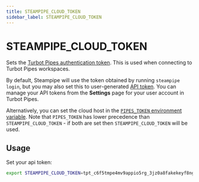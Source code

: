 ```yaml
---
title: STEAMPIPE_CLOUD_TOKEN
sidebar_label: STEAMPIPE_CLOUD_TOKEN
---
```



# STEAMPIPE_CLOUD_TOKEN
Sets the [Turbot Pipes authentication token](https://turbot.com/pipes/docs/profile#tokens). This is used when connecting to Turbot Pipes workspaces.  

By default, Steampipe will use the token obtained by running `steampipe login`, but you may also set this to user-generated [API token](https://turbot.com/pipes/docs/profile#tokens).  You can manage your API tokens from the **Settings** page for your user account in Turbot Pipes.

Alternatively, you can set the cloud host in the [`PIPES_TOKEN` environment variable](/docs/reference/env-vars/pipes_token). Note that `PIPES_TOKEN` has lower precedence than `STEAMPIPE_CLOUD_TOKEN` - if both are set then `STEAMPIPE_CLOUD_TOKEN` will be used.


## Usage 
Set your api token:
```bash
export STEAMPIPE_CLOUD_TOKEN=tpt_c6f5tmpe4mv9appio5rg_3jz0a8fakekeyf8ng72qr646
```
